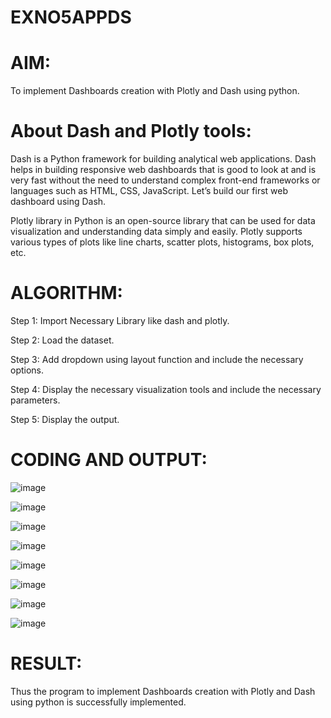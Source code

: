 # EXNO5APPDS

# AIM:
To implement Dashboards creation with Plotly and Dash using python.
      
# About Dash and Plotly tools:

Dash is a Python framework for building analytical web applications. Dash helps in building responsive web dashboards that is good to look at and is very fast without the need to understand complex front-end frameworks or languages such as HTML, CSS, JavaScript. Let’s build our first web dashboard using Dash.

Plotly library in Python is an open-source library that can be used for data visualization and understanding data simply and easily. Plotly supports various types of plots like line charts, scatter plots, histograms, box plots, etc.


# ALGORITHM:

Step 1: Import Necessary Library like dash and plotly.

Step 2: Load the dataset.

Step 3: Add dropdown using layout function and include the necessary options.

Step 4: Display the necessary visualization tools and include the necessary parameters.

Step 5: Display the output.


# CODING AND OUTPUT:
![image](https://github.com/user-attachments/assets/a166bea8-c62a-4cc5-b615-3b28277651f0)

![image](https://github.com/user-attachments/assets/bdd3e3fe-8e84-4ca1-8a0a-68c596fe2796)

![image](https://github.com/user-attachments/assets/6f4bda97-c5ec-451a-8cab-390000afeeb8)

![image](https://github.com/user-attachments/assets/1d079106-c2a0-47e0-87be-ba18e0298fce)

![image](https://github.com/user-attachments/assets/ae305ceb-9462-4206-a413-aa0da4b63c5a)

![image](https://github.com/user-attachments/assets/37dc8578-adc8-4491-9970-2eda5cb931c9)

![image](https://github.com/user-attachments/assets/79bb6240-d088-4455-b7f2-a49595f535ea)

![image](https://github.com/user-attachments/assets/d83e6ad3-c652-4105-b73a-ddc658ebee88)


# RESULT:
Thus the program to implement Dashboards creation with Plotly and Dash using python is successfully implemented.
